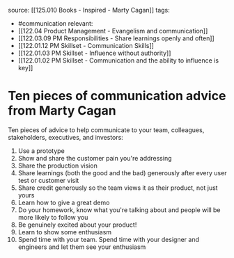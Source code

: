 source: [[125.010 Books - Inspired - Marty Cagan]]
tags:
- #communication 
relevant:
- [[122.04 Product Management - Evangelism and communication]]
- [[122.03.09 PM Responsibilities - Share learnings openly and often]]
- [[122.01.12 PM Skillset - Communication Skills]]
- [[122.01.03 PM Skillset - Influence without authority]]
- [[122.01.02 PM Skillset - Communication and the ability to influence is key]] 

# Ten pieces of communication advice from Marty Cagan

Ten pieces of advice to help communicate to your team, colleagues, stakeholders, executives, and investors:
1. Use a prototype
2. Show and share the customer pain you're addressing
3. Share the production vision
4. Share learnings (both the good and the bad) generously after every user test or customer visit
5. Share credit generously so the team views it as their product, not just yours
6. Learn how to give a great demo
7. Do your homework, know what you're talking about and people will be more likely to follow you
8. Be genuinely excited about your product!
9. Learn to show some enthusiasm
10. Spend time with your team. Spend time with your designer and engineers and let them see your enthusiasm
